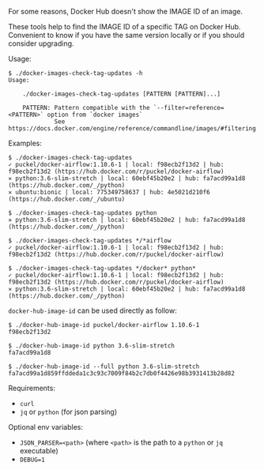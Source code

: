 For some reasons, Docker Hub doesn't show the IMAGE ID of an image.

These tools help to find the IMAGE ID of a specific TAG on Docker Hub. Convenient to know if you have the same version locally or if you should consider upgrading.

Usage:
```
$ ./docker-images-check-tag-updates -h
Usage:

    ./docker-images-check-tag-updates [PATTERN [PATTERN]...]

    PATTERN: Pattern compatible with the `--filter=reference=<PATTERN>` option from `docker images`
             See https://docs.docker.com/engine/reference/commandline/images/#filtering

```

Examples:
```
$ ./docker-images-check-tag-updates
✓ puckel/docker-airflow:1.10.6-1 | local: f98ecb2f13d2 | hub: f98ecb2f13d2 (https://hub.docker.com/r/puckel/docker-airflow)
✕ python:3.6-slim-stretch | local: 60ebf45b20e2 | hub: fa7acd99a1d8 (https://hub.docker.com/_/python)
✕ ubuntu:bionic | local: 775349758637 | hub: 4e5021d210f6 (https://hub.docker.com/_/ubuntu)

$ ./docker-images-check-tag-updates python
✕ python:3.6-slim-stretch | local: 60ebf45b20e2 | hub: fa7acd99a1d8 (https://hub.docker.com/_/python)

$ ./docker-images-check-tag-updates */*airflow
✓ puckel/docker-airflow:1.10.6-1 | local: f98ecb2f13d2 | hub: f98ecb2f13d2 (https://hub.docker.com/r/puckel/docker-airflow)

$ ./docker-images-check-tag-updates */docker* python*
✓ puckel/docker-airflow:1.10.6-1 | local: f98ecb2f13d2 | hub: f98ecb2f13d2 (https://hub.docker.com/r/puckel/docker-airflow)
✕ python:3.6-slim-stretch | local: 60ebf45b20e2 | hub: fa7acd99a1d8 (https://hub.docker.com/_/python)
```

`docker-hub-image-id` can be used directly as follow:
```
$ ./docker-hub-image-id puckel/docker-airflow 1.10.6-1
f98ecb2f13d2

$ ./docker-hub-image-id python 3.6-slim-stretch
fa7acd99a1d8

$ ./docker-hub-image-id --full python 3.6-slim-stretch
fa7acd99a1d859ffddeda1c3c93c7009f84b2c7db0f4426e98b3931413b28d82
```

Requirements:
- `curl`
- `jq` or `python` (for json parsing)

Optional env variables:
- `JSON_PARSER=<path>` (where `<path>` is the path to a `python` or `jq` executable)
- `DEBUG=1`
